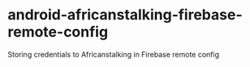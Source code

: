 # android-africanstalking-firebase-remote-config
Storing credentials to Africanstalking in Firebase remote config
